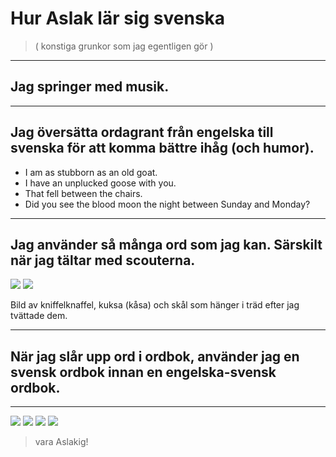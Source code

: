 <!-- 
title: Hur Aslak lär sig svenska
contributors: Aslak Arþursson, Ross DeMeyere 
revised: 2015-11-03 21:28 
notes: formatted as a post for aslak.se
 -->


# Hur Aslak lär sig svenska

> ( konstiga grunkor som jag egentligen gör )

---

## Jag springer med musik.

---

## Jag översätta ordagrant från engelska till svenska för att komma bättre ihåg (och humor).

* I am as stubborn as an old goat.
* I have an unplucked goose with you.
* That fell between the chairs.
* Did you see the blood moon the night between Sunday and Monday?

---

## Jag använder så många ord som jag kan. Särskilt när jag tältar med scouterna.

<div class="feature-imagery-block feature-imagery-block-2 clearfix">
<img src="http://s3.demeyere.com/sv/2015-fall-camporee-messkit-instagram.jpg"/>
<img src="http://s3.demeyere.com/sv/2015-fall-camporee-site-instagram.jpg"/>
<!-- /feature-imagery-block --></div>

Bild av kniffelknaffel, kuksa (kåsa) och skål som hänger i träd efter jag tvättade dem.

---

## När jag slår upp ord i ordbok, använder jag en svensk ordbok innan en engelska-svensk ordbok.

---
<div class="feature-imagery-block feature-imagery-block-4 clearfix">
<img src="http://s3.demeyere.com/sv/temperatur.png"/>
<img src="http://s3.demeyere.com/sv/knoga-ordbok.png"/>
<img src="http://s3.demeyere.com/sv/forsvarsmakten-terrangorientering.png"/>
<img src="http://s3.demeyere.com/sv/scouterna-egen-o.png"/>
<!-- /feature-imagery-block --></div>

> vara Aslakig!
